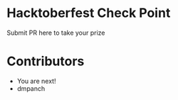# Hacktoberfest Check Point
Submit PR here to take your prize

# Contributors
* You are next!
* dmpanch
